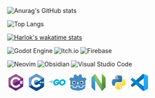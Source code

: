   ![Anurag's GitHub stats](https://github-readme-stats.vercel.app/api?username=Top-Slayer&show=reviews,discussions_started,discussions_answered,prs_merged,prs_merged_percentage_icons=true&theme=tokyonight)

  ![Top Langs](https://github-readme-stats.vercel.app/api/top-langs/?username=Top-Slayer&layout=compact&theme=tokyonight)
  
  [![Harlok's wakatime stats](https://github-readme-stats.vercel.app/api/wakatime?username=TopSlayer&theme=radical)](https://github.com/anuraghazra/github-readme-stats)
  
  ![Godot Engine](https://img.shields.io/badge/GODOT-%23FFFFFF.svg?style=for-the-badge&logo=godot-engine)
  ![Itch.io](https://img.shields.io/badge/Itch-%23FF0B34.svg?style=for-the-badge&logo=Itch.io&logoColor=white)
  ![Firebase](https://img.shields.io/badge/firebase-%23039BE5.svg?style=for-the-badge&logo=firebase)

  ![Neovim](https://img.shields.io/badge/NeoVim-%2357A143.svg?&style=for-the-badge&logo=neovim&logoColor=white)
  ![Obsidian](https://img.shields.io/badge/Obsidian-%23483699.svg?style=for-the-badge&logo=obsidian&logoColor=white)
  ![Visual Studio Code](https://img.shields.io/badge/Visual%20Studio%20Code-0078d7.svg?style=for-the-badge&logo=visual-studio-code&logoColor=white)

  <img src="https://github.com/devicons/devicon/blob/master/icons/csharp/csharp-original.svg" width="40" height="40"/>&nbsp;
  <img src="https://github.com/devicons/devicon/blob/master/icons/cplusplus/cplusplus-original.svg" width="40" height="40"/>&nbsp;
  <img src="https://github.com/devicons/devicon/blob/master/icons/go/go-original-wordmark.svg" width="40" height="40"/>&nbsp;
  <img src="https://github.com/devicons/devicon/blob/master/icons/godot/godot-original.svg" width="40" height="40"/>&nbsp;
  <img src="https://github.com/devicons/devicon/blob/master/icons/neovim/neovim-original.svg" width="40" height="40"/>&nbsp;
  <img src="https://github.com/devicons/devicon/blob/master/icons/python/python-original.svg" width="40" height="40"/>&nbsp;
  <img src="https://github.com/devicons/devicon/blob/master/icons/vscode/vscode-original.svg" width="40" height="40"/>&nbsp;

